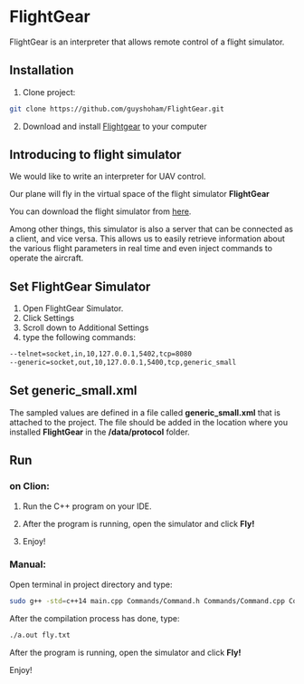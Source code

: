 # FlightGear
FlightGear is an interpreter that allows remote control of a flight simulator.

## Installation

1. Clone project:

```bash
git clone https://github.com/guyshoham/FlightGear.git
```

2. Download and install [Flightgear](http://home.flightgear.org) to your computer

## Introducing to flight simulator
We would like to write an interpreter for UAV control.

Our plane will fly in the virtual space of the flight simulator **FlightGear**

You can download the flight simulator from [here](http://home.flightgear.org).

Among other things, this simulator is also a server that can be connected as a client, and vice versa. This allows us to easily retrieve information about the various flight parameters in real time and even inject commands to operate the aircraft.

## Set FlightGear Simulator

1. Open FlightGear Simulator.
2. Click Settings
3. Scroll down to Additional Settings
4. type the following commands:

```bash
--telnet=socket,in,10,127.0.0.1,5402,tcp=8080
--generic=socket,out,10,127.0.0.1,5400,tcp,generic_small
```

## Set generic_small.xml 
The sampled values are defined in a file called **generic_small.xml** that is attached to the project.
The file should be added in the location where you installed **FlightGear** in the **/data/protocol** folder.

## Run

### on Clion:
1. Run the C++ program on your IDE.

2. After the program is running, open the simulator and click **Fly!**

3. Enjoy!

### Manual:

Open terminal in project directory and type:

```bash
sudo g++ -std=c++14 main.cpp Commands/Command.h Commands/Command.cpp Commands/ConditionParser.h Commands/ConditionParser.cpp Commands/ConnectCommand.h Commands/ConnectCommand.cpp Commands/DefineVarCommand.h Commands/DefineVarCommand.cpp Commands/IfCommand.h Commands/IfCommand.cpp Commands/LoopCommand.h Commands/LoopCommand.cpp Commands/PrintCommand.h Commands/PrintCommand.cpp Commands/SleepCommand.h Commands/SleepCommand.cpp Commands/AssignCommand.h Commands/AssignCommand.cpp Commands/OpenServerCommand.h Commands/OpenServerCommand.cpp VarInfo.cpp VarInfo.h Data.cpp Data.h Expressions/Expression.h Expressions/Calculator.h Expressions/Calculator.cpp -Wall -Wextra -Wshadow -Wnon-virtual-dtor -pedantic -o a.out -pthread
```
After the compilation process has done, type:
```bash
./a.out fly.txt
```
After the program is running, open the simulator and click **Fly!**

Enjoy!
